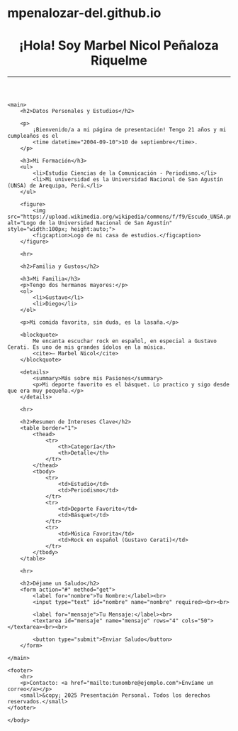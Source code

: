 # mpenalozar-del.github.io
<html lang="es">
<head>
    <meta charset="UTF-8">
    <meta name="viewport" content="width=device-width, initial-scale=1.0">
    <title>Presentación de Marbel Nicol</title>
</head>
<body>
    <header>
        <h1>¡Hola! Soy Marbel Nicol Peñaloza Riquelme</h1>
        <hr>
    </header>

    <main>
        <h2>Datos Personales y Estudios</h2>

        <p>
            ¡Bienvenido/a a mi página de presentación! Tengo 21 años y mi cumpleaños es el
            <time datetime="2004-09-10">10 de septiembre</time>.
        </p>

        <h3>Mi Formación</h3>
        <ul>
            <li>Estudio Ciencias de la Comunicación - Periodismo.</li>
            <li>Mi universidad es la Universidad Nacional de San Agustín (UNSA) de Arequipa, Perú.</li>
        </ul>

        <figure>
            <img src="https://upload.wikimedia.org/wikipedia/commons/f/f9/Escudo_UNSA.png" alt="Logo de la Universidad Nacional de San Agustín" style="width:100px; height:auto;">
            <figcaption>Logo de mi casa de estudios.</figcaption> 
        </figure>

        <hr>

        <h2>Familia y Gustos</h2>

        <h3>Mi Familia</h3>
        <p>Tengo dos hermanos mayores:</p>
        <ol>
            <li>Gustavo</li>
            <li>Diego</li>
        </ol>

        <p>Mi comida favorita, sin duda, es la lasaña.</p>

        <blockquote>
            Me encanta escuchar rock en español, en especial a Gustavo Cerati. Es uno de mis grandes ídolos en la música.
            <cite>— Marbel Nicol</cite>
        </blockquote>

        <details>
            <summary>Más sobre mis Pasiones</summary>
            <p>Mi deporte favorito es el básquet. Lo practico y sigo desde que era muy pequeña.</p>
        </details>

        <hr>

        <h2>Resumen de Intereses Clave</h2>
        <table border="1">
            <thead>
                <tr>
                    <th>Categoría</th>
                    <th>Detalle</th>
                </tr>
            </thead>
            <tbody>
                <tr>
                    <td>Estudio</td>
                    <td>Periodismo</td>
                </tr>
                <tr>
                    <td>Deporte Favorito</td>
                    <td>Básquet</td>
                </tr>
                <tr>
                    <td>Música Favorita</td>
                    <td>Rock en español (Gustavo Cerati)</td>
                </tr>
            </tbody>
        </table>

        <hr>

        <h2>Déjame un Saludo</h2>
        <form action="#" method="get">
            <label for="nombre">Tu Nombre:</label><br>
            <input type="text" id="nombre" name="nombre" required><br><br>

            <label for="mensaje">Tu Mensaje:</label><br>
            <textarea id="mensaje" name="mensaje" rows="4" cols="50"></textarea><br><br>

            <button type="submit">Enviar Saludo</button>
        </form>

    </main>

    <footer>
        <hr>
        <p>Contacto: <a href="mailto:tunombre@ejemplo.com">Envíame un correo</a></p>
        <small>&copy; 2025 Presentación Personal. Todos los derechos reservados.</small>
    </footer>

    </body>
</html>
